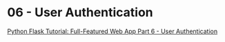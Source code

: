 # 06 - User Authentication

[Python Flask Tutorial: Full-Featured Web App Part 6 - User Authentication](https://www.youtube.com/watch?v=CSHx6eCkmv0)
